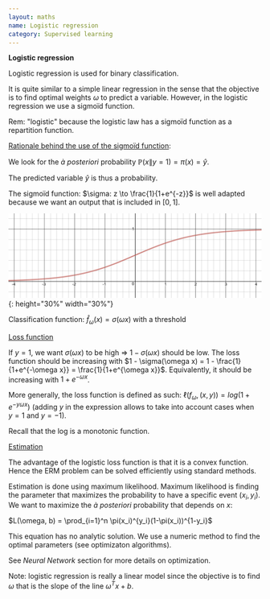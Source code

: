 ```yaml
---
layout: maths
name: Logistic regression
category: Supervised learning
---
```


**Logistic regression**

Logistic regression is used for binary classification.

It is quite similar to a simple linear regression in the sense that the objective is to find optimal weights $\omega$ to predict a variable. However, in the logistic regression we use a sigmoïd function.

Rem: "logistic" because the logistic law has a sigmoïd function as a repartition function.

<ins>Rationale behind the use of the sigmoïd function</ins>:

We look for the *à posteriori* probability $\mathbb{P}(x \| y=1) = \pi (x) = \hat{y}$.

The predicted variable $\hat{y}$ is thus a probability.

The sigmoïd function: $\sigma: z \to \frac{1}{1+e^{-z}}$ is well adapted because we want an output that is included in $[0,1]$.

![image](/assets/img/sigmoid.png){: height="30%" width="30%"}

Classification function: $\widehat{f}_{\omega}(x) = \sigma(\omega x)$ with a threshold

<ins>Loss function</ins>

If $y = 1$, we want $\sigma(\omega x)$ to be high => $1 - \sigma(\omega x)$ should be low. The loss function should be increasing with $1 - \sigma(\omega x) = 1 - \frac{1}{1+e^{-\omega x}} = \frac{1}{1+e^{\omega x}}$. Equivalently, it should be increasing with $1 + e^{-\omega x}$.

More generally, the loss function is defined as such: $\ell(f_{\omega}, (x,y)) = log(1 + e^{-y \omega x})$ (adding $y$ in the expression allows to take into account cases when $y = 1$ and $y = -1$).

Recall that the log is a monotonic function.

<ins>Estimation</ins>

The advantage of the logistic loss function is that it is a convex function. Hence the ERM problem can be solved efficiently using standard methods.

Estimation is done using maximum likelihood. Maximum likelihood is finding the parameter that maximizes the probability to have a specific event $(x_i, y_i)$. We want to maximize the *à posteriori* probability that depends on $x$:

$L(\omega, b) = \prod_{i=1}^n \pi(x_i)^{y_i}(1-\pi(x_i))^{1-y_i}$

This equation has no analytic solution. We use a numeric method to find the optimal parameters (see optimizaton algorithms).

See *Neural Network* section for more details on optimization.

Note: logistic regression is really a linear model since the objective is to find $\omega$ that is the slope of the line $\omega ^Tx + b$.